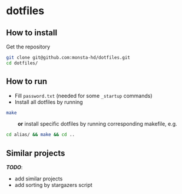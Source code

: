 # dotfiles
## How to install
Get the repository
```bash
git clone git@github.com:monsta-hd/dotfiles.git
cd dotfiles/
```
## How to run
* Fill `password.txt` (needed for some `_startup` commands)
* Install all dotfiles by running
```bash
make
```
&nbsp; &nbsp; &nbsp; &nbsp; **or** install specific dotfiles by running corresponding makefile, e.g.
```bash
cd alias/ && make && cd ..
```
## Similar projects
***TODO***:
* add similar projects
* add sorting by stargazers script
